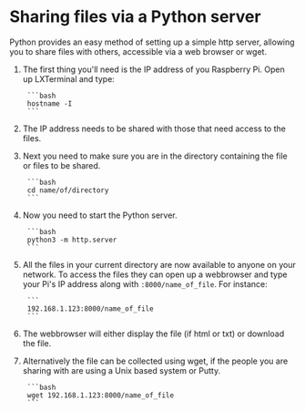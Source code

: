 # Sharing files via a Python server

Python provides an easy method of setting up a simple http server, allowing you to share files with others, accessible via a web browser or wget.

1. The first thing you'll need is the IP address of you Raspberry Pi. Open up LXTerminal and type:

		```bash
		hostname -I
		```

2. The IP address needs to be shared with those that need access to the files.

3. Next you need to make sure you are in the directory containing the file or files to be shared.

		```bash
		cd name/of/directory
		```

4. Now you need to start the Python server.

		```bash
		python3 -m http.server
		```

5. All the files in your current directory are now available to anyone on your network. To access the files they can open up a webbrowser and type your Pi's IP address along with `:8000/name_of_file`. For instance:

		```
		192.168.1.123:8000/name_of_file
		```
6. The webbrowser will either display the file (if html or txt) or download the file.

8. Alternatively the file can be collected using wget, if the people you are sharing with are using a Unix based system or Putty.

		```bash
		wget 192.168.1.123:8000/name_of_file
		```
